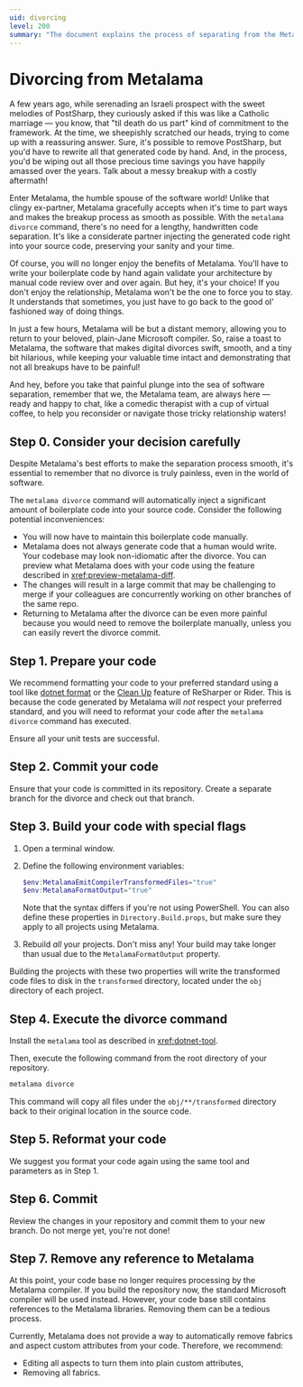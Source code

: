 ```yaml
---
uid: divorcing
level: 200
summary: "The document explains the process of separating from the Metalama software framework, using the 'metalama divorce' command. It outlines the potential drawbacks and a seven-step procedure to ensure a smooth transition."
---
```


# Divorcing from Metalama

A few years ago, while serenading an Israeli prospect with the sweet melodies of PostSharp, they curiously asked if this was like a Catholic marriage — you know, that "til death do us part" kind of commitment to the framework. At the time, we sheepishly scratched our heads, trying to come up with a reassuring answer.  Sure, it's possible to remove PostSharp, but you'd have to rewrite all that generated code by hand. And, in the process, you'd be wiping out all those precious time savings you have happily amassed over the years. Talk about a messy breakup with a costly aftermath!

Enter Metalama, the humble spouse of the software world! Unlike that clingy ex-partner, Metalama gracefully accepts when it's time to part ways and makes the breakup process as smooth as possible. With the `metalama divorce` command, there's no need for a lengthy, handwritten code separation. It's like a considerate partner injecting the generated code right into your source code, preserving your sanity and your time.

Of course, you will no longer enjoy the benefits of Metalama. You'll have to write your boilerplate code by hand again validate your architecture by manual code review over and over again. But hey, it's your choice! If you don't enjoy the relationship, Metalama won't be the one to force you to stay. It understands that sometimes, you just have to go back to the good ol' fashioned way of doing things.

In just a few hours, Metalama will be but a distant memory, allowing you to return to your beloved, plain-Jane Microsoft compiler. So, raise a toast to Metalama, the software that makes digital divorces swift, smooth, and a tiny bit hilarious, while keeping your valuable time intact and demonstrating that not all breakups have to be painful!

And hey, before you take that painful plunge into the sea of software separation, remember that we, the Metalama team, are always here — ready and happy to chat, like a comedic therapist with a cup of virtual coffee, to help you reconsider or navigate those tricky relationship waters!

## Step 0. Consider your decision carefully

Despite Metalama's best efforts to make the separation process smooth, it's essential to remember that no divorce is truly painless, even in the world of software.

The `metalama divorce` command will automatically inject a significant amount of boilerplate code into your source code. Consider the following potential inconveniences:

* You will now have to maintain this boilerplate code manually.
* Metalama does not always generate code that a human would write. Your codebase may look non-idiomatic after the divorce. You can preview what Metalama does with your code using the feature described in <xref:preview-metalama-diff>.
* The changes will result in a large commit that may be challenging to merge if your colleagues are concurrently working on other branches of the same repo.
* Returning to Metalama after the divorce can be even more painful because you would need to remove the boilerplate manually, unless you can easily revert the divorce commit.

## Step 1. Prepare your code

We recommend formatting your code to your preferred standard using a tool like [dotnet format](https://learn.microsoft.com/en-us/dotnet/core/tools/dotnet-format) or the [Clean Up](https://www.jetbrains.com/help/rider/Code_Cleanup__Index.html) feature of ReSharper or Rider. This is because the code generated by Metalama will _not_ respect your preferred standard, and you will need to reformat your code after the `metalama divorce` command has executed.

Ensure all your unit tests are successful.

## Step 2. Commit your code

Ensure that your code is committed in its repository. Create a separate branch for the divorce and check out that branch.

## Step 3. Build your code with special flags

1. Open a terminal window.

2. Define the following environment variables:

   ```powershell
   $env:MetalamaEmitCompilerTransformedFiles="true"
   $env:MetalamaFormatOutput="true"
   ```
   Note that the syntax differs if you're not using PowerShell. You can also define these properties in `Directory.Build.props`, but make sure they apply to all projects using Metalama.

3. Rebuild _all_ your projects. Don't miss any! Your build may take longer than usual due to the `MetalamaFormatOutput` property.

Building the projects with these two properties will write the transformed code files to disk in the `transformed` directory, located under the `obj` directory of each project.

## Step 4. Execute the divorce command

Install the `metalama` tool as described in <xref:dotnet-tool>.

Then, execute the following command from the root directory of your repository.

```powershell
metalama divorce
```

This command will copy all files under the `obj/**/transformed` directory back to their original location in the source code.

## Step 5. Reformat your code

We suggest you format your code again using the same tool and parameters as in Step 1.

## Step 6. Commit

Review the changes in your repository and commit them to your new branch. Do not merge yet, you're not done!

## Step 7. Remove any reference to Metalama

At this point, your code base no longer requires processing by the Metalama compiler. If you build the repository now, the standard Microsoft compiler will be used instead. However, your code base still contains references to the Metalama libraries. Removing them can be a tedious process.

Currently, Metalama does not provide a way to automatically remove fabrics and aspect custom attributes from your code. Therefore, we recommend:

* Editing all aspects to turn them into plain custom attributes,
* Removing all fabrics.



